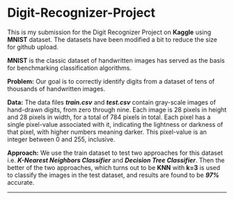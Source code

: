 # Digit-Recognizer-Project
This is my submission for the Digit Recognizer Project on **Kaggle** using **MNIST** dataset. The datasets have been modified a bit to reduce the size for github upload.

**MNIST** is the classic dataset of handwritten images has served as the basis for benchmarking classification algorithms. 

**Problem:** Our goal is to correctly identify digits from a dataset of tens of thousands of handwritten images. 

**Data:** The data files ***train.csv*** and ***test.csv*** contain gray-scale images of hand-drawn digits, from zero through nine. Each image is 28 pixels in height and 28 pixels in width, for a total of 784 pixels in total. Each pixel has a single pixel-value associated with it, indicating the lightness or darkness of that pixel, with higher numbers meaning darker. This pixel-value is an integer between 0 and 255, inclusive.

**Approach:** We use the train dataset to test two approaches for this dataset i.e. ***K-Nearest Neighbors Classifier*** and ***Decision Tree Classifier***. Then the better of the two approaches, which turns out to be **KNN** with **k=3** is used to classify the images in the test dataset, and results are found to be ***97%*** accurate.

---
